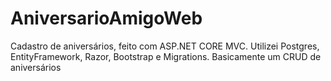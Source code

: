 # AniversarioAmigoWeb
Cadastro de aniversários, feito com ASP.NET CORE MVC. Utilizei Postgres, EntityFramework, Razor, Bootstrap e Migrations.
Basicamente um CRUD de aniversários
